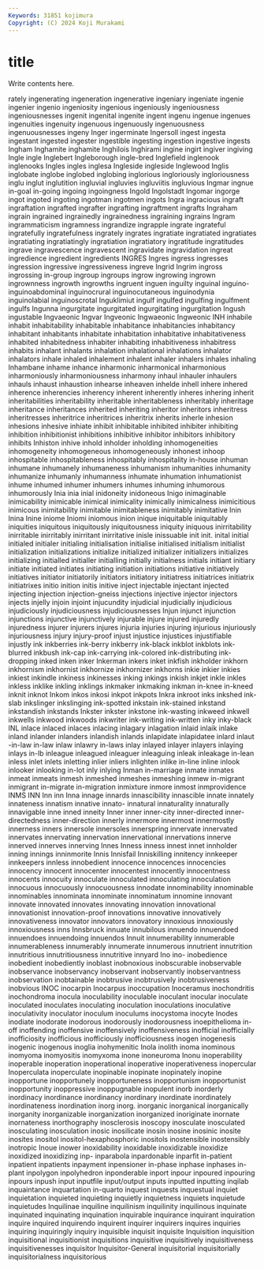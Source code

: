 ```yaml
---
Keywords: 31851 kojimura
Copyright: (C) 2024 Koji Murakami
---
```


# title

Write contents here.



rately ingenerating ingeneration ingenerative ingeniary
ingeniate ingenie ingenier ingenio ingeniosity ingenious ingeniously ingeniousness ingeniousnesses ingenit
ingenital ingenite ingent ingenu ingenue ingenues ingenuities ingenuity ingenuous ingenuously
ingenuousness ingenuousnesses ingeny Inger ingerminate Ingersoll ingest ingesta ingestant ingested
ingester ingestible ingesting ingestion ingestive ingests Ingham Inghamite inghamite Inghilois
Inghirami ingine ingirt ingiver ingiving Ingle ingle Inglebert Ingleborough ingle-bred
Inglefield inglenook inglenooks Ingles ingles inglesa Ingleside ingleside Inglewood Inglis
inglobate inglobe inglobed inglobing inglorious ingloriously ingloriousness inglu inglut inglutition
ingluvial ingluvies ingluviitis ingluvious Ingmar ingnue in-goal in-going ingoing ingoingness
Ingold Ingolstadt Ingomar ingorge ingot ingoted ingoting ingotman ingotmen ingots
Ingra ingracious ingraft ingraftation ingrafted ingrafter ingrafting ingraftment ingrafts Ingraham
ingrain ingrained ingrainedly ingrainedness ingraining ingrains Ingram ingrammaticism ingramness ingrandize
ingrapple ingrate ingrateful ingratefully ingratefulness ingrately ingrates ingratiate ingratiated ingratiates
ingratiating ingratiatingly ingratiation ingratiatory ingratitude ingratitudes ingrave ingravescence ingravescent ingravidate
ingravidation ingreat ingredience ingredient ingredients INGRES Ingres ingress ingresses ingression
ingressive ingressiveness ingreve Ingrid Ingrim ingross ingrossing in-group ingroup ingroups
ingrow ingrowing ingrown ingrownness ingrowth ingrowths ingruent inguen inguilty inguinal
inguino- inguinoabdominal inguinocrural inguinocutaneous inguinodynia inguinolabial inguinoscrotal Inguklimiut ingulf ingulfed
ingulfing ingulfment ingulfs Ingunna ingurgitate ingurgitated ingurgitating ingurgitation Ingush ingustable
Ingvaeonic Ingvar Ingveonic Ingwaeonic Ingweonic INH inhabile inhabit inhabitability inhabitable
inhabitance inhabitancies inhabitancy inhabitant inhabitants inhabitate inhabitation inhabitative inhabitativeness inhabited
inhabitedness inhabiter inhabiting inhabitiveness inhabitress inhabits inhalant inhalants inhalation inhalational
inhalations inhalator inhalators inhale inhaled inhalement inhalent inhaler inhalers inhales
inhaling Inhambane inhame inhance inharmonic inharmonical inharmonious inharmoniously inharmoniousness inharmony
inhaul inhauler inhaulers inhauls inhaust inhaustion inhearse inheaven inhelde inhell
inhere inhered inherence inherencies inherency inherent inherently inheres inhering inherit
inheritabilities inheritability inheritable inheritableness inheritably inheritage inheritance inheritances inherited inheriting
inheritor inheritors inheritress inheritresses inheritrice inheritrices inheritrix inherits inherle inhesion
inhesions inhesive inhiate inhibit inhibitable inhibited inhibiter inhibiting inhibition inhibitionist
inhibitions inhibitive inhibitor inhibitors inhibitory inhibits Inhiston inhive inhold inholder
inholding inhomogeneities inhomogeneity inhomogeneous inhomogeneously inhonest inhoop inhospitable inhospitableness inhospitably
inhospitality in-house inhuman inhumane inhumanely inhumaneness inhumanism inhumanities inhumanity inhumanize
inhumanly inhumanness inhumate inhumation inhumationist inhume inhumed inhumer inhumers inhumes
inhuming inhumorous inhumorously Inia inia inial inidoneity inidoneous Inigo inimaginable
inimicability inimicable inimical inimicality inimically inimicalness inimicitious inimicous inimitability inimitable
inimitableness inimitably inimitative Inin Inina Inine iniome Iniomi iniomous inion
inique iniquitable iniquitably iniquities iniquitous iniquitously iniquitousness iniquity iniquous inirritability
inirritable inirritably inirritant inirritative inisle inissuable init init. inital initial
initialed initialer initialing initialisation initialise initialised initialism initialist initialization initializations
initialize initialized initializer initializers initializes initializing initialled initialler initialling initially
initialness initials initiant initiary initiate initiated initiates initiating initiation initiations
initiative initiatively initiatives initiator initiatorily initiators initiatory initiatress initiatrices initiatrix
initiatrixes initio inition initis initive inject injectable injectant injected injecting
injection injection-gneiss injections injective injector injectors injects injelly injoin injoint
injucundity injudicial injudicially injudicious injudiciously injudiciousness injudiciousnesses Injun injunct injunction
injunctions injunctive injunctively injurable injure injured injuredly injuredness injurer injurers
injures injuria injuries injuring injurious injuriously injuriousness injury injury-proof injust
injustice injustices injustifiable injustly ink inkberries ink-berry inkberry ink-black inkblot
inkblots ink-blurred inkbush ink-cap ink-carrying ink-colored ink-distributing ink-dropping inked inken
inker Inkerman inkers inket inkfish inkholder inkhorn inkhornism inkhornist inkhornize
inkhornizer inkhorns inkie inkier inkies inkiest inkindle inkiness inkinesses inking
inkings inkish inkjet inkle inkles inkless inklike inkling inklings inkmaker
inkmaking inkman in-knee in-kneed inknit inknot Inkom inkos inkosi inkpot
inkpots Inkra inkroot inks inkshed ink-slab inkslinger inkslinging ink-spotted inkstain
ink-stained inkstand inkstandish inkstands Inkster inkster inkstone ink-wasting inkweed inkwell
inkwells inkwood inkwoods inkwriter ink-writing ink-written inky inky-black INL inlace
inlaced inlaces inlacing inlagary inlagation inlaid inlaik inlake inland inlander
inlanders inlandish inlands inlapidate inlapidatee inlard inlaut -in-law in-law inlaw
inlawry in-laws inlay inlayed inlayer inlayers inlaying inlays in-lb inleague
inleagued inleaguer inleaguing inleak inleakage in-lean inless inlet inlets inletting
inlier inliers inlighten inlike in-line inline inlook inlooker inlooking in-lot
inly inlying Inman in-marriage inmate inmates inmeat inmeats inmesh inmeshed
inmeshes inmeshing inmew in-migrant inmigrant in-migrate in-migration inmixture inmore inmost
inmprovidence INMS INN Inn inn Inna innage innards innascibility innascible
innate innately innateness innatism innative innato- innatural innaturality innaturally innavigable
inne inned inneity Inner inner inner-city inner-directed inner-directedness inner-direction innerly
innermore innermost innermostly innerness inners innersole innersoles innerspring innervate innervated
innervates innervating innervation innervational innervations innerve innerved innerves innerving Innes
Inness inness innest innet innholder inning innings inninmorite Innis Innisfail
Inniskilling innitency innkeeper innkeepers innless innobedient innocence innocences innocencies innocency
innocent innocenter innocentest innocently innocentness innocents innocuity innoculate innoculated innoculating
innoculation innocuous innocuously innocuousness innodate innominability innominable innominables innominata innominate
innominatum innomine innovant innovate innovated innovates innovating innovation innovational innovationist
innovation-proof innovations innovative innovatively innovativeness innovator innovators innovatory innoxious innoxiously
innoxiousness inns Innsbruck innuate innubilous innuendo innuendoed innuendoes innuendoing innuendos
Innuit innumerability innumerable innumerableness innumerably innumerate innumerous innutrient innutrition innutritious
innutritiousness innutritive innyard Ino ino- inobedience inobedient inobediently inoblast inobnoxious
inobscurable inobservable inobservance inobservancy inobservant inobservantly inobservantness inobservation inobtainable inobtrusive
inobtrusively inobtrusiveness inobvious INOC inocarpin Inocarpus inoccupation Inoceramus inochondritis inochondroma
inocula inoculability inoculable inoculant inocular inoculate inoculated inoculates inoculating inoculation
inoculations inoculative inoculativity inoculator inoculum inoculums inocystoma inocyte Inodes inodiate
inodorate inodorous inodorously inodorousness inoepithelioma in-off inoffending inoffensive inoffensively inoffensiveness
inofficial inofficially inofficiosity inofficious inofficiously inofficiousness inogen inogenesis inogenic inogenous
inoglia inohymenitic Inola inolith inoma inominous inomyoma inomyositis inomyxoma inone
inoneuroma Inonu inoperability inoperable inoperation inoperational inoperative inoperativeness inopercular Inoperculata
inoperculate inopinable inopinate inopinately inopine inopportune inopportunely inopportuneness inopportunism inopportunist
inopportunity inoppressive inoppugnable inopulent inorb inorderly inordinacy inordinance inordinancy inordinary
inordinate inordinately inordinateness inordination inorg inorg. inorganic inorganical inorganically inorganity
inorganizable inorganization inorganized inoriginate inornate inornateness inorthography inosclerosis inoscopy inosculate
inosculated inosculating inosculation inosic inosilicate inosin inosine inosinic inosite inosites
inositol inositol-hexaphosphoric inositols inostensible inostensibly inotropic Inoue inower inoxidability inoxidable
inoxidizable inoxidize inoxidized inoxidizing inp- inparabola inpardonable inparfit in-patient inpatient
inpatients inpayment inpensioner in-phase inphase inphases in-plant inpolygon inpolyhedron inponderable
inport inpour inpoured inpouring inpours inpush input inputfile input/output inputs
inputted inputting inqilab inquaintance inquartation in-quarto inquest inquests inquestual inquiet
inquietation inquieted inquieting inquietly inquietness inquiets inquietude inquietudes Inquilinae inquiline
inquilinism inquilinity inquilinous inquinate inquinated inquinating inquination inquirable inquirance inquirant
inquiration inquire inquired inquirendo inquirent inquirer inquirers inquires inquiries inquiring
inquiringly inquiry inquisible inquisit inquisite Inquisition inquisition inquisitional inquisitionist inquisitions
inquisitive inquisitively inquisitiveness inquisitivenesses inquisitor Inquisitor-General inquisitorial inquisitorially inquisitorialness inquisitorious
